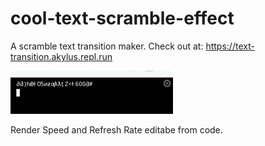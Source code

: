 # cool-text-scramble-effect
A scramble text transition maker. Check out at: https://text-transition.akylus.repl.run

![](transition.gif)

Render Speed and Refresh Rate editabe from code.

